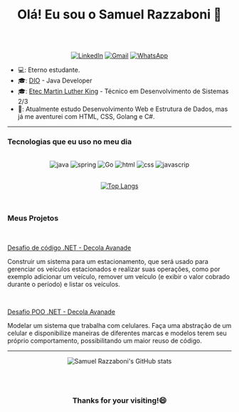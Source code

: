 <h1 align="center"> Olá! Eu sou o Samuel Razzaboni 🤚</h1>
<br><br>
<div align="center">

[![LinkedIn](https://img.shields.io/badge/linkedin-%230077B5.svg?style=for-the-badge&logo=linkedin&logoColor=white)](https://www.linkedin.com/in/samuel-razzaboni)  [![Gmail](https://img.shields.io/badge/Gmail-D14836?style=for-the-badge&logo=gmail&logoColor=white)](mailto:samuel.razzaboni@gmail.com)  [![WhatsApp](https://img.shields.io/badge/WhatsApp-25D366?style=for-the-badge&logo=whatsapp&logoColor=white)](https://api.whatsapp.com/send?phone=5511986229441) 


</div>

- 💻: Eterno estudante.
- 🎓: <a href="https://dio.me/">DIO</a> - Java Developer
- 🎓: <a href="https://etecmlk.cps.sp.gov.br/">Etec Martin Luther King</a> - Técnico em Desenvolvimento de Sistemas 2/3
- 🌱: Atualmente estudo Desenvolvimento Web e Estrutura de Dados, mas já me aventurei com HTML, CSS, Golang e C#.

<hr>

<h3>        Tecnologias que eu uso no meu dia</h3>


<div align="center"><br/>
    <img allign="center" alt="java" src="https://img.shields.io/badge/java-%23ED8B00.svg?style=for-the-badge&logo=openjdk&logoColor=white">
    <img allign="center" alt="spring" src="https://img.shields.io/badge/spring-%236DB33F.svg?style=for-the-badge&logo=spring&logoColor=white">
    <img allign="center" alt="Go" src="https://img.shields.io/badge/go-%2300ADD8.svg?style=for-the-badge&logo=go&logoColor=white">
    <img allign="center" alt="html" src="https://img.shields.io/badge/html5-%23E34F26.svg?style=for-the-badge&logo=html5&logoColor=white">
    <img allign="center" alt="css" src="https://img.shields.io/badge/css3-%231572B6.svg?style=for-the-badge&logo=css3&logoColor=white">
    <img allign="center" alt="javascrip" src="https://img.shields.io/badge/javascript-%23323330.svg?style=for-the-badge&logo=javascript&logoColor=%23F7DF1E">

</div>
<br>

<div align="center">

[![Top Langs](https://github-readme-stats.vercel.app/api/top-langs/?username=samuelrazz&langs_count=8)](https://github.com/anuraghazra/github-readme-stats)

 </div>


</p>
  
<Br>
    
<h3>        Meus Projetos</h3>
    
<Br>
 
 <a href="https://github.com/samuelrazz/Desafio-Decola-Avanade-Fundamentos">Desafio de código .NET - Decola Avanade </a>
  
<p>Construir um sistema para um estacionamento, que será usado para gerenciar os veículos estacionados e realizar suas operações, como por exemplo adicionar um veículo, remover um veículo (e exibir o valor cobrado durante o período) e listar os veículos.</p>

 <Br>
 
 
 <a href="https://github.com/samuelrazz/Desafio-Decola-Avanade-POO">Desafio POO .NET - Decola Avanade </a>
  
<p>Modelar um sistema que trabalha com celulares. Faça uma abstração de um celular e disponibilize maneiras de diferentes marcas e modelos terem seu próprio comportamento, possibilitando um maior reuso de código.</a>
  

 ***
<div align="center">

![Samuel Razzaboni's GitHub stats](https://github-readme-stats.vercel.app/api?username=samuelrazz&hide=contribs,prs&show_icons=true&theme=synthwave)

</div>
<Br>
<Br>

  <h3 align="center"> Thanks for your visiting!😄 </h3>

<Br>
